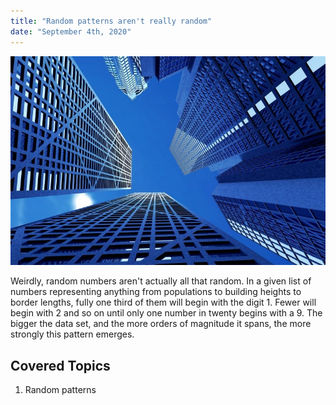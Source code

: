```yaml
---
title: "Random patterns aren't really random"
date: "September 4th, 2020"
---
```


![Image](../images/random.jpg)

Weirdly, random numbers aren't actually all that random. In a given list of numbers representing anything from populations to building heights to border lengths, fully one third of them will begin with the digit 1. Fewer will begin with 2 and so on until only one number in twenty begins with a 9. The bigger the data set, and the more orders of magnitude it spans, the more strongly this pattern emerges.

## Covered Topics

1. Random patterns